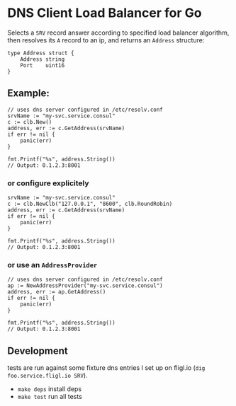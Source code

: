 # DNS Client Load Balancer for Go

Selects a `SRV` record answer according to specified load balancer algorithm, then resolves its `A` record to an ip, and returns an `Address` structure:

	type Address struct {
		Address string
		Port    uint16
	}


## Example:

	// uses dns server configured in /etc/resolv.conf
	srvName := "my-svc.service.consul"
	c := clb.New()
	address, err := c.GetAddress(srvName)
	if err != nil {
		panic(err)
	}

	fmt.Printf("%s", address.String())
	// Output: 0.1.2.3:8001

### or configure explicitely

	srvName := "my-svc.service.consul"
	c := clb.NewClb("127.0.0.1", "8600", clb.RoundRobin)
	address, err := c.GetAddress(srvName)
	if err != nil {
		panic(err)
	}

	fmt.Printf("%s", address.String())
	// Output: 0.1.2.3:8001

### or use an `AddressProvider`

	// uses dns server configured in /etc/resolv.conf
	ap := NewAddressProvider("my-svc.service.consul")
	address, err := ap.GetAddress()
	if err != nil {
		panic(err)
	}

	fmt.Printf("%s", address.String())
	// Output: 0.1.2.3:8001


## Development
tests are run against some fixture dns entries I set up on fligl.io (`dig foo.service.fligl.io SRV`).


- `make deps` install deps
- `make test` run all tests
